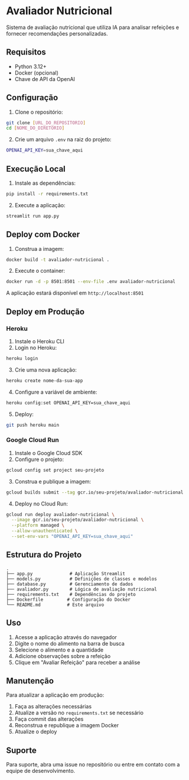 # Avaliador Nutricional

Sistema de avaliação nutricional que utiliza IA para analisar refeições e fornecer recomendações personalizadas.

## Requisitos

- Python 3.12+
- Docker (opcional)
- Chave de API da OpenAI

## Configuração

1. Clone o repositório:
```bash
git clone [URL_DO_REPOSITORIO]
cd [NOME_DO_DIRETORIO]
```

2. Crie um arquivo `.env` na raiz do projeto:
```bash
OPENAI_API_KEY=sua_chave_aqui
```

## Execução Local

1. Instale as dependências:
```bash
pip install -r requirements.txt
```

2. Execute a aplicação:
```bash
streamlit run app.py
```

## Deploy com Docker

1. Construa a imagem:
```bash
docker build -t avaliador-nutricional .
```

2. Execute o container:
```bash
docker run -d -p 8501:8501 --env-file .env avaliador-nutricional
```

A aplicação estará disponível em `http://localhost:8501`

## Deploy em Produção

### Heroku

1. Instale o Heroku CLI
2. Login no Heroku:
```bash
heroku login
```

3. Crie uma nova aplicação:
```bash
heroku create nome-da-sua-app
```

4. Configure a variável de ambiente:
```bash
heroku config:set OPENAI_API_KEY=sua_chave_aqui
```

5. Deploy:
```bash
git push heroku main
```

### Google Cloud Run

1. Instale o Google Cloud SDK
2. Configure o projeto:
```bash
gcloud config set project seu-projeto
```

3. Construa e publique a imagem:
```bash
gcloud builds submit --tag gcr.io/seu-projeto/avaliador-nutricional
```

4. Deploy no Cloud Run:
```bash
gcloud run deploy avaliador-nutricional \
  --image gcr.io/seu-projeto/avaliador-nutricional \
  --platform managed \
  --allow-unauthenticated \
  --set-env-vars "OPENAI_API_KEY=sua_chave_aqui"
```

## Estrutura do Projeto

```
.
├── app.py              # Aplicação Streamlit
├── models.py           # Definições de classes e modelos
├── database.py         # Gerenciamento de dados
├── avaliador.py        # Lógica de avaliação nutricional
├── requirements.txt    # Dependências do projeto
├── Dockerfile         # Configuração do Docker
└── README.md          # Este arquivo
```

## Uso

1. Acesse a aplicação através do navegador
2. Digite o nome do alimento na barra de busca
3. Selecione o alimento e a quantidade
4. Adicione observações sobre a refeição
5. Clique em "Avaliar Refeição" para receber a análise

## Manutenção

Para atualizar a aplicação em produção:

1. Faça as alterações necessárias
2. Atualize a versão no `requirements.txt` se necessário
3. Faça commit das alterações
4. Reconstrua e republique a imagem Docker
5. Atualize o deploy

## Suporte

Para suporte, abra uma issue no repositório ou entre em contato com a equipe de desenvolvimento. 